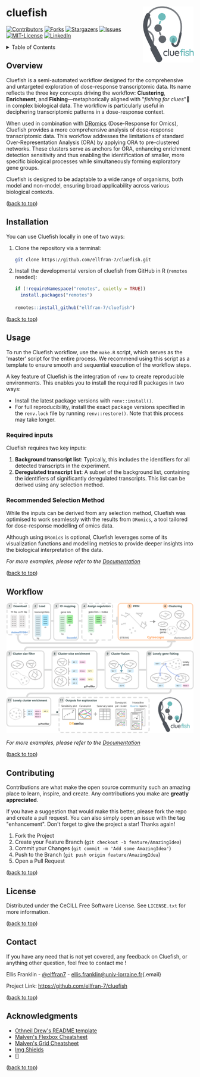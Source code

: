 <!-- Improved compatibility of back to top link: See: https://github.com/ellfran-7/cluefish/pull/73 -->

<a id="readme-top"></a> <!--
*** Thanks for checking out the Best-README-Template. If you have a suggestion
*** that would make this better, please fork the repo and create a pull request
*** or simply open an issue with the tag "enhancement".
*** Don't forget to give the project a star!
*** Thanks again! Now go create something AMAZING! :D
-->

<!-- PROJECT LOGO -->

# cluefish <img src='man/figures/cluefish-logo-with-text.png' alt="Logo" align="right" height="150" /></a>



<!-- PROJECT SHIELDS -->

<!--
*** I'm using markdown "reference style" links for readability.
*** Reference links are enclosed in brackets [ ] instead of parentheses ( ).
*** See the bottom of this document for the declaration of the reference variables
*** for contributors-url, forks-url, etc. This is an optional, concise syntax you may use.
*** https://www.markdownguide.org/basic-syntax/#reference-style-links
-->

[![Contributors][contributors-shield]][contributors-url]
[![Forks][forks-shield]][forks-url]
[![Stargazers][stars-shield]][stars-url]
[![Issues][issues-shield]][issues-url]
[![MIT-License][license-shield]][license-url]
[![LinkedIn][linkedin-shield]][linkedin-url]


<!-- TABLE OF CONTENTS -->

<details>

<summary>Table of Contents</summary>

<ol>

<li><a href="#overview">Overview</a></li>

<li><a href="#installation">Installation</a></li>

<li><a href="#usage">Usage</a></li>

<ul>

<li><a href="#required-inputs">Required inputs</a></li>

<li><a href="#recommended-selection-method">Recommended Selection
Method</a></li>

</ul>

<li><a href="#contributing">Contributing</a></li>

<li><a href="#license">License</a></li>

<li><a href="#contact">Contact</a></li>

<li><a href="#acknowledgments">Acknowledgments</a></li>

</ol>

</details>

<!-- ABOUT THE PROJECT -->

## Overview

<!-- [![Product Name Screen Shot][product-screenshot]](https://example.com) -->

Cluefish is a semi-automated workflow designed for the comprehensive and
untargeted exploration of dose-response transcriptomic data. Its name
reflects the three key concepts driving the workflow: **Clustering**,
**Enrichment**, and **Fishing**—metaphorically aligned with "*fishing
for clues*"🎣 in complex biological data. The workflow is particularly
useful in deciphering transcriptomic patterns in a dose-response
context.

When used in combination with
[DRomics](https://lbbe-software.github.io/DRomics/) (Dose-Response for
Omics), Cluefish provides a more comprehensive analysis of dose-response
transcriptomic data. This workflow addresses the limitations of standard
Over-Representation Analysis (ORA) by applying ORA to pre-clustered
networks. These clusters serve as anchors for ORA, enhancing enrichment
detection sensitivity and thus enabling the identification of smaller,
more specific biological processes while simultaneously forming
exploratory gene groups.

Cluefish is designed to be adaptable to a wide range of organisms, both
model and non-model, ensuring broad applicability across various
biological contexts.



<p align="right">

(<a href="#readme-top">back to top</a>)

</p>

<!-- INSTALLATION -->

## Installation

You can use Cluefish locally in one of two ways:

1.  Clone the repository via a terminal:

    ``` sh
    git clone https://github.com/ellfran-7/cluefish.git
    ```

2.  Install the developmental version of cluefish from GitHub in R
    (`remotes` needed):

    ``` r
    if (!requireNamespace("remotes", quietly = TRUE))
      install.packages("remotes")

    remotes::install_github("ellfran-7/cluefish")
    ```

<p align="right">

(<a href="#readme-top">back to top</a>)

</p>

<!-- USAGE EXAMPLES -->

## Usage

To run the Cluefish workflow, use the `make.R` script, which serves as
the 'master' script for the entire process. We recommend using this
script as a template to ensure smooth and sequential execution of the
workflow steps.

A key feature of Cluefish is the integration of `renv` to create
reproducible environments. This enables you to install the required R
packages in two ways:

-   Install the latest package versions with `renv::install()`.
-   For full reproducibility, install the exact package versions
    specified in the `renv.lock` file by running `renv::restore()`. Note
    that this process may take longer.


### Required inputs

Cluefish requires two key inputs:

1.  **Background transcript list**: Typically, this includes the
    identifiers for all detected transcripts in the experiment.
2.  **Deregulated transcript list**: A subset of the background list,
    containing the identifiers of significantly deregulated transcripts.
    This list can be derived using any selection method.

### Recommended Selection Method

While the inputs can be derived from any selection method, Cluefish was optimised to work seamlessly with the results from `DRomics`, a tool tailored for dose-response modelling of omics data.

Although using `DRomics` is optional, Cluefish leverages some of its visualization functions and modelling metrics to provide deeper insights into the biological interpretation of the data.

*For more examples, please refer to the
[Documentation](https://example.com)*

<p align="right">

(<a href="#readme-top">back to top</a>)

</p>


<!-- WORKFLOW -->

## Workflow

<p align="center">
  <img src="man/figures/cluefish-schematic-2024-09-27.png" alt="Cluefish schematic" width="600"/>
</p>

*For more examples, please refer to the
[Documentation](https://example.com)*

<p align="right">

(<a href="#readme-top">back to top</a>)

</p>


<!-- CONTRIBUTING -->

## Contributing

Contributions are what make the open source community such an amazing
place to learn, inspire, and create. Any contributions you make are
**greatly appreciated**.

If you have a suggestion that would make this better, please fork the
repo and create a pull request. You can also simply open an issue with
the tag "enhancement". Don't forget to give the project a star! Thanks
again! 

1.  Fork the Project
2.  Create your Feature Branch (`git checkout -b feature/AmazingIdea`)
3.  Commit your Changes (`git commit -m 'Add some AmazingIdea'`)
4.  Push to the Branch (`git push origin feature/AmazingIdea`)
5.  Open a Pull Request

<p align="right">

(<a href="#readme-top">back to top</a>)

</p>


<!-- LICENSE -->

## License

Distributed under the CeCILL Free Software License. See `LICENSE.txt`
for more information.

<p align="right">

(<a href="#readme-top">back to top</a>)

</p>

<!-- CONTACT -->

## Contact

If you have any need that is not yet covered, any feedback on Cluefish,
or anything other question, feel free to contact me !

Ellis Franklin - [\@elffran7](https://twitter.com/elffran7) -
[ellis.franklin\@univ-lorraine.fr](mailto:ellis.franklin@univ-lorraine.fr){.email}

Project Link: <https://github.com/ellfran-7/cluefish>

<p align="right">

(<a href="#readme-top">back to top</a>)

</p>

<!-- ACKNOWLEDGMENTS -->

## Acknowledgments

-   [Othneil Drew's README template](https://github.com/ellfran-7/cluefish)
-   [Malven's Flexbox Cheatsheet](https://flexbox.malven.co/)
-   [Malven's Grid Cheatsheet](https://grid.malven.co/)
-   [Img Shields](https://shields.io/)
-   []

<p align="right">

(<a href="#readme-top">back to top</a>)

</p>


<!-- MARKDOWN LINKS & IMAGES -->
<!-- https://www.markdownguide.org/basic-syntax/#reference-style-links -->
[contributors-shield]: https://img.shields.io/github/contributors/ellfran-7/cluefish.svg?style=flat-square
[contributors-url]: https://github.com/ellfran-7/cluefish/graphs/contributors
[forks-shield]: https://img.shields.io/github/forks/ellfran-7/cluefish.svg?style=flat-square
[forks-url]: https://github.com/ellfran-7/cluefish/network/members
[stars-shield]: https://img.shields.io/github/stars/ellfran-7/cluefish.svg?style=flat-square
[stars-url]: https://github.com/ellfran-7/cluefish/stargazers
[issues-shield]: https://img.shields.io/github/issues/ellfran-7/cluefish.svg?style=flat-square
[issues-url]: https://github.com/ellfran-7/cluefish/issues
[license-shield]: https://img.shields.io/github/license/ellfran-7/cluefish.svg?style=flat-square
[license-url]: https://github.com/ellfran-7/cluefish/blob/main/LICENSE.txt
[linkedin-shield]: https://img.shields.io/badge/-LinkedIn-black.svg?style=flat-square&logo=linkedin&colorB=555
[linkedin-url]: https://linkedin.com/in/ellis-franklin-6188831ba
